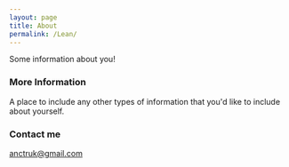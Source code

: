 ```yaml
---
layout: page
title: About
permalink: /Lean/
---
```


Some information about you!

### More Information

A place to include any other types of information that you'd like to include about yourself.

### Contact me

[anctruk@gmail.com](mailto:anctruk@gmail.com)